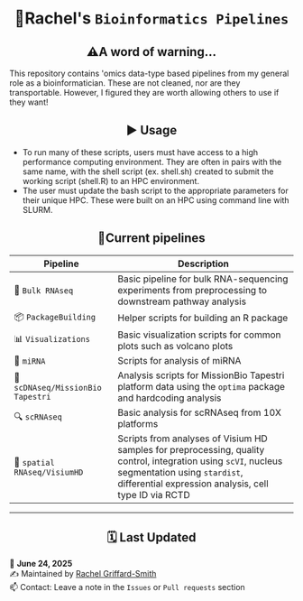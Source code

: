 <h1 align = 'center'>🧬Rachel's <code>Bioinformatics Pipelines</code></h1>
<h2 align = 'center'>⚠️A word of warning...</h2>
This repository contains 'omics data-type based pipelines from my general role as a bioinformatician. These are not cleaned, nor are they transportable. However, I figured they are worth allowing others to use if they want!

<h2 align = 'center'>▶️ Usage</h2>

- To run many of these scripts, users must have access to a high performance computing environment. They are often in pairs with the same name, with the shell script (ex. shell.sh) created to submit the working script (shell.R) to an HPC environment.
- The user must update the bash script to the appropriate parameters for their unique HPC. These were built on an HPC using command line with SLURM.

<h2 align = 'center'>🚀Current pipelines</h2>

| Pipeline                              | Description                                                                                                                                                                                                 |
|---------------------------------------|-------------------------------------------------------------------------------------------------------------------------------------------------------------------------------------------------------------|
| 🧬 `Bulk RNAseq`                      | Basic pipeline for bulk RNA-sequencing experiments from preprocessing to downstream pathway analysis                                                                                                        |
| 📦 `PackageBuilding`                  | Helper scripts for building an R package                                                                                                                                                                    |
| 📊 `Visualizations`                   | Basic visualization scripts for common plots such as volcano plots                                                                                                                                          |
| 🎯 `miRNA`                            | Scripts for analysis of miRNA                                                                                                                                                                               |
| 🧬 `scDNAseq/MissionBio Tapestri`     | Analysis scripts for MissionBio Tapestri platform data using the `optima` package and hardcoding analysis                                                                                                   |
| 🔍 `scRNAseq`                         | Basic analysis for scRNAseq from 10X platforms                                                                                                                                                              |
| 🧭 `spatial RNAseq/VisiumHD`          | Scripts from analyses of Visium HD samples for preprocessing, quality control, integration using `scVI`, nucleus segmentation using `stardist`, differential expression analysis, cell type ID via RCTD    |


---

<h2 align = 'center'>🗓️ Last Updated</h2>

📅 **June 24, 2025**  
✍️ Maintained by [Rachel Griffard-Smith](https://github.com/rachelgriffard)  
📫 Contact: Leave a note in the `Issues` or `Pull requests` section
